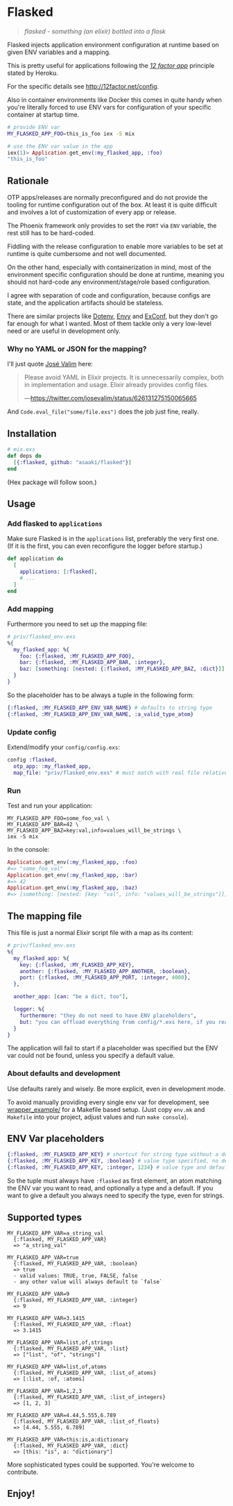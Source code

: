 # Flasked

> _flasked - something (an elixir) bottled into a flask_

Flasked injects application environment configuration at runtime based on given ENV variables and a mapping.

This is pretty useful for applications following the [_12 factor app_](http://12factor.net/) principle stated by Heroku.

For the specific details see <http://12factor.net/config>.

Also in container environments like Docker this comes in quite handy when you're literally forced to use ENV vars for
configuration of your specific container at startup time.

```sh
# provide ENV var
MY_FLASKED_APP_FOO=this_is_foo iex -S mix
```

```elixir
# use the ENV var value in the app
iex(1)> Application.get_env(:my_flasked_app, :foo)
"this_is_foo"
```

## Rationale

OTP apps/releases are normally preconfigured and do not provide the tooling for runtime configuration out of the box.
At least it is quite difficult and involves a lot of customization of every app or release.

The Phoenix framework only provides to set the `PORT` via `ENV` variable, the rest still has to be hard-coded.

Fiddling with the release configuration to enable more variables to be set at runtime is quite cumbersome and not well
documented.

On the other hand, especially with containerization in mind, most of the environment specific configuration should be
done at runtime, meaning you should not hard-code any environment/stage/role based configuration.

I agree with separation of code and configuration, because configs are state, and the application artifacts should be
stateless.

There are similar projects like [Dotenv](https://github.com/avdi/dotenv_elixir), [Envy](https://github.com/BlakeWilliams/envy) and [ExConf](https://github.com/leakybucket/env_conf), but they don't go
far enough for what I wanted. Most of them tackle only a very low-level need or are useful in development only.

### Why no YAML or JSON for the mapping?

I'll just quote [José Valim](https://twitter.com/josevalim) here:

> Please avoid YAML in Elixir projects. It is unnecessarily complex, both in implementation and usage. Elixir already provides config files.
>
> —<https://twitter.com/josevalim/status/626131275150065665>

And `Code.eval_file("some/file.exs")` does the job just fine, really.

## Installation

```elixir
# mix.exs
def deps do
  [{:flasked, github: "asaaki/flasked"}]
end
```

(Hex package will follow soon.)

## Usage

### Add flasked to `applications`

Make sure Flasked is in the `applications` list, preferably the very first one.
(If it is the first, you can even reconfigure the logger before startup.)

```elixir
def application do
  [
    applications: [:flasked],
    # ...
  ]
end
```

### Add mapping

Furthermore you need to set up the mapping file:

```elixir
# priv/flasked_env.exs
%{
  my_flasked_app: %{
    foo: {:flasked, :MY_FLASKED_APP_FOO},
    bar: {:flasked, :MY_FLASKED_APP_BAR, :integer},
    baz: [something: [nested: {:flasked, :MY_FLASKED_APP_BAZ, :dict}]]
  }
}
```

So the placeholder has to be always a tuple in the following form:

```elixir
{:flasked, :MY_FLASKED_APP_ENV_VAR_NAME} # defaults to string type
{:flasked, :MY_FLASKED_APP_ENV_VAR_NAME, :a_valid_type_atom}
```

### Update config

Extend/modify your `config/config.exs`:

```elixir
config :flasked,
  otp_app: :my_flasked_app,
  map_file: "priv/flasked_env.exs" # must match with real file relative to the app's root directory
```

### Run

Test and run your application:

```
MY_FLASKED_APP_FOO=some_foo_val \
MY_FLASKED_APP_BAR=42 \
MY_FLASKED_APP_BAZ=key:val,info=values_will_be_strings \
iex -S mix
```

In the console:

```elixir
Application.get_env(:my_flasked_app, :foo)
#=> "some_foo_val"
Application.get_env(:my_flasked_app, :bar)
#=> 42
Application.get_env(:my_flasked_app, :baz)
#=> [something: [nested: [key: "val", info: "values_will_be_strings"]]]
```

## The mapping file

This file is just a normal Elixir script file with a map as its content:

```elixir
# priv/flasked_env.exs
%{
  my_flasked_app: %{
    key: {:flasked, :MY_FLASKED_APP_KEY},
    another: {:flasked, :MY_FLASKED_APP_ANOTHER, :boolean},
    port: {:flasked, :MY_FLASKED_APP_PORT, :integer, 4000},
  },

  another_app: [can: "be a dict, too"],

  logger: %{
    furthermore: "they do not need to have ENV placeholders",
    but: "you can offload everything from config/*.exs here, if you really like to"
  }
}
```

The application will fail to start if a placeholder was specified but the ENV var could not be found, unless you
specify a default value.

### About defaults and development

Use defaults rarely and wisely. Be more explicit, even in development mode.

To avoid manually providing every single env var for development, see [wrapper_example/](wrapper_example/) for a
Makefile based setup. (Just copy `env.mk` and `Makefile` into your project, adjust values and run `make console`).

## ENV Var placeholders

```elixir
{:flasked, :MY_FLASKED_APP_KEY} # shortcut for string type without a default as fallback
{:flasked, :MY_FLASKED_APP_KEY, :boolean} # value type specified, no default given
{:flasked, :MY_FLASKED_APP_KEY, :integer, 1234} # value type and default specified
```

So the tuple must always have `:flasked` as first element, an atom matching the ENV var you want to read, and optionally
a type and a default. If you want to give a default you always need to specify the type, even for strings.

## Supported types

```
MY_FLASKED_APP_VAR=a_string_val
  {:flasked, MY_FLASKED_APP_VAR}
  => "a_string_val"

MY_FLASKED_APP_VAR=true
  {:flasked, MY_FLASKED_APP_VAR, :boolean}
  => true
  - valid values: TRUE, true, FALSE, false
  - any other value will always default to `false`

MY_FLASKED_APP_VAR=9
  {:flasked, MY_FLASKED_APP_VAR, :integer}
  => 9

MY_FLASKED_APP_VAR=3.1415
  {:flasked, MY_FLASKED_APP_VAR, :float}
  => 3.1415

MY_FLASKED_APP_VAR=list,of,strings
  {:flasked, MY_FLASKED_APP_VAR, :list}
  => ["list", "of", "strings"]

MY_FLASKED_APP_VAR=list,of,atoms
  {:flasked, MY_FLASKED_APP_VAR, :list_of_atoms}
  => [:list, :of, :atoms]

MY_FLASKED_APP_VAR=1,2,3
  {:flasked, MY_FLASKED_APP_VAR, :list_of_integers}
  => [1, 2, 3]

MY_FLASKED_APP_VAR=4.44,5.555,6.789
  {:flasked, MY_FLASKED_APP_VAR, :list_of_floats}
  => [4.44, 5.555, 6.789]

MY_FLASKED_APP_VAR=this:is,a:dictionary
  {:flasked, MY_FLASKED_APP_VAR, :dict}
  => [this: "is", a: "dictionary"]
```

More sophisticated types could be supported. You're welcome to contribute.

## Enjoy!
